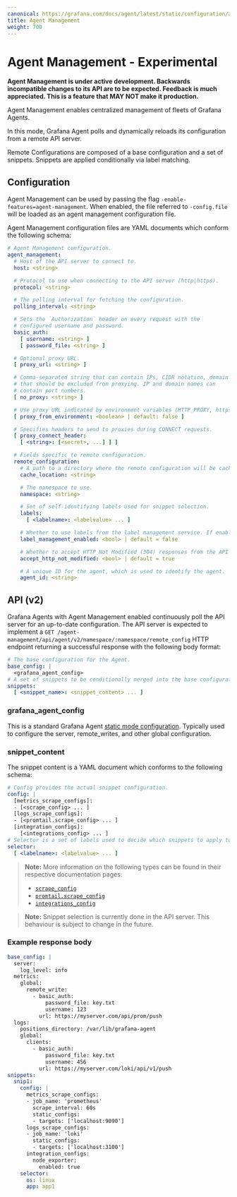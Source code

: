 ```yaml
---
canonical: https://grafana.com/docs/agent/latest/static/configuration/agent-management/
title: Agent Management
weight: 700
---
```


# Agent Management - Experimental

**Agent Management is under active development. Backwards incompatible changes to its API are to be expected. Feedback is much appreciated. This is a feature that MAY NOT make it production.**

Agent Management enables centralized management of fleets of Grafana Agents.

In this mode, Grafana Agent polls and dynamically reloads its configuration from a remote API server.

Remote Configurations are composed of a base configuration and a set of snippets. Snippets are applied conditionally via label matching.

## Configuration

Agent Management can be used by passing the flag `-enable-features=agent-management`. When enabled, the file referred to `-config.file` will be loaded as an agent management configuration file.

Agent Management configuration files are YAML documents which conform the following schema:

```yaml
# Agent Management configuration.
agent_management:
  # Host of the API server to connect to.
  host: <string>

  # Protocol to use when connecting to the API server (http|https).
  protocol: <string>

  # The polling interval for fetching the configuration.
  polling_interval: <string>

  # Sets the `Authorization` header on every request with the
  # configured username and password.
  basic_auth:
    [ username: <string> ]
    [ password_file: <string> ]

  # Optional proxy URL.
  [ proxy_url: <string> ]

  # Comma-separated string that can contain IPs, CIDR notation, domain names
  # that should be excluded from proxying. IP and domain names can
  # contain port numbers.
  [ no_proxy: <string> ]

  # Use proxy URL indicated by environment variables (HTTP_PROXY, https_proxy, HTTPs_PROXY, https_proxy, and no_proxy)
  [ proxy_from_environment: <boolean> | default: false ]

  # Specifies headers to send to proxies during CONNECT requests.
  [ proxy_connect_header:
    [ <string>: [<secret>, ...] ] ]

  # Fields specific to remote configuration.
  remote_configuration:
    # A path to a directory where the remote configuration will be cached. The directory must be writeable.
    cache_location: <string>

    # The namespace to use.
    namespace: <string>

    # Set of self-identifying labels used for snippet selection.
    labels:
      [ <labelname>: <labelvalue> ... ]

    # Whether to use labels from the label management service. If enabled, labels from the API supersede the ones configured in the agent.
    label_management_enabled: <bool> | default = false

    # Whether to accept HTTP Not Modified (304) responses from the API server. If enabled, the agent will use the cached configuration if the API server responds with a 304. This can be disabled for debugging or testing, but will save network bandwidth and CPU time if enabled.
    accept_http_not_modified: <bool> | default = true

    # A unique ID for the agent, which is used to identify the agent.
    agent_id: <string>
```

## API (v2)

Grafana Agents with Agent Management enabled continuously poll the API server for an up-to-date configuration. The API server is expected to implement a `GET /agent-management/api/agent/v2/namespace/:namespace/remote_config` HTTP endpoint returning a successful response with the following body format:

```yaml
# The base configuration for the Agent.
base_config: |
  <grafana_agent_config>
# A set of snippets to be conditionally merged into the base configuration.
snippets:
  [ <snippet_name>: <snippet_content> ... ]
```

### grafana_agent_config

This is a standard Grafana Agent [static mode configuration](https://grafana.com/docs/agent/latest/static/configuration/). Typically used to configure the server, remote_writes, and other global configuration.

### snippet_content

The snippet content is a YAML document which conforms to the following schema:

```yaml
# Config provides the actual snippet configuration.
config: |
  [metrics_scrape_configs]:
  - [<scrape_config> ... ]
  [logs_scrape_configs]:
  - [<promtail.scrape_config> ... ]
  [integration_configs]:
    [<integrations_config> ... ]
# Selector is a set of labels used to decide which snippets to apply to the final configuration.
selector:
  [ <labelname>: <labelvalue> ... ]
```

> **Note:** More information on the following types can be found in their respective documentation pages:
>
> * [`scrape_config`](https://prometheus.io/docs/prometheus/2.45/configuration/configuration/#scrape_config)
> * [`promtail.scrape_config`](https://grafana.com/docs/loki/latest/clients/promtail/configuration/#scrape_configs)
> * [`integrations_config`](https://grafana.com/docs/agent/latest/static/configuration/integrations)

> **Note:** Snippet selection is currently done in the API server. This behaviour is subject to change in the future.


### Example response body

```yaml
base_config: |
  server:
    log_level: info
  metrics:
    global:
      remote_write:
        - basic_auth:
            password_file: key.txt
            username: 123
          url: https://myserver.com/api/prom/push
  logs:
    positions_directory: /var/lib/grafana-agent
    global:
      clients:
        - basic_auth:
            password_file: key.txt
            username: 456
          url: https://myserver.com/loki/api/v1/push
snippets:
  snip1:
    config: |
      metrics_scrape_configs:
      - job_name: 'prometheus'
        scrape_interval: 60s
        static_configs:
        - targets: ['localhost:9090']
      logs_scrape_configs:
      - job_name: 'loki'
        static_configs:
        - targets: ['localhost:3100']
      integration_configs:
        node_exporter:
          enabled: true
    selector:
      os: linux
      app: app1
```
